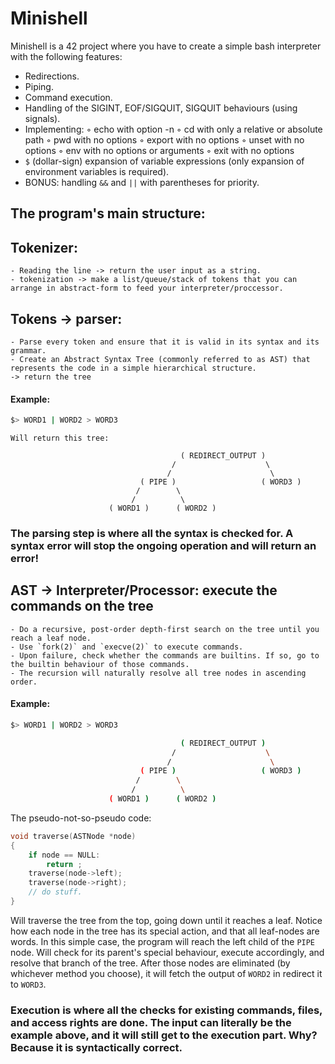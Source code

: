 # Minishell

Minishell is a 42 project where you have to create a simple bash interpreter with the following features:
- Redirections.
- Piping.
- Command execution.
- Handling of the SIGINT, EOF/SIGQUIT, SIGQUIT behaviours (using signals).
- Implementing:
    ◦ echo with option -n
    ◦ cd with only a relative or absolute path
    ◦ pwd with no options
    ◦ export with no options
    ◦ unset with no options
    ◦ env with no options or arguments
    ◦ exit with no options
- `$` (dollar-sign) expansion of variable expressions (only expansion of environment variables is required).
- BONUS: handling `&&` and `||` with parentheses for priority.

## The program's main structure:

## Tokenizer:
    - Reading the line -> return the user input as a string.
    - tokenization -> make a list/queue/stack of tokens that you can arrange in abstract-form to feed your interpreter/proccessor.
## Tokens -> parser:
    - Parse every token and ensure that it is valid in its syntax and its grammar.
    - Create an Abstract Syntax Tree (commonly referred to as AST) that represents the code in a simple hierarchical structure.
    -> return the tree
#### Example:
```sh
$> WORD1 | WORD2 > WORD3
```
    Will return this tree:
```
                                      ( REDIRECT_OUTPUT )
                                    /                    \
                                   /                      \
                             ( PIPE )                   ( WORD3 )
                            /        \
                           /          \
                      ( WORD1 )      ( WORD2 )
```
### The parsing step is where all the syntax is checked for. A syntax error will stop the ongoing operation and will return an error!
    
## AST -> Interpreter/Processor: execute the commands on the tree
    - Do a recursive, post-order depth-first search on the tree until you reach a leaf node.
    - Use `fork(2)` and `execve(2)` to execute commands.
    - Upon failure, check whether the commands are builtins. If so, go to the builtin behaviour of those commands.
    - The recursion will naturally resolve all tree nodes in ascending order.
#### Example:
```sh
$> WORD1 | WORD2 > WORD3

                                      ( REDIRECT_OUTPUT )
                                    /                    \
                                   /                      \
                             ( PIPE )                   ( WORD3 )
                            /        \
                           /          \
                      ( WORD1 )      ( WORD2 )
```

The pseudo-not-so-pseudo code:
```c
void traverse(ASTNode *node)
{
    if node == NULL:
        return ;
    traverse(node->left);
    traverse(node->right);
    // do stuff.
}
```
Will traverse the tree from the top, going down until it reaches a leaf. Notice how each node in the tree has its special action, and that all leaf-nodes are words.
In this simple case, the program will reach the left child of the `PIPE` node. Will check for its parent's special behaviour, execute accordingly, and resolve that branch of the tree. After those nodes are eliminated (by whichever method you choose), it will fetch the output of `WORD2` in redirect it to `WORD3`.

### Execution is where all the checks for existing commands, files, and access rights are done. The input can literally be the example above, and it will still get to the execution part. Why? Because it is syntactically correct.

